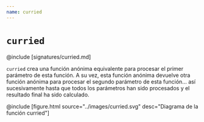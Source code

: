 ```yaml
---
name: curried
---
```


# `curried`

@include [signatures/curried.md]

`curried` crea una función anónima equivalente para procesar el primer parámetro de esta función.
A su vez, esta función anónima devuelve otra función anónima para procesar el segundo parámetro de esta función... así sucesivamente hasta que todos los parámetros han sido procesados y el resultado final ha sido calculado.

@include [figure.html source="../images/curried.svg" desc="Diagrama de la función curried"]
